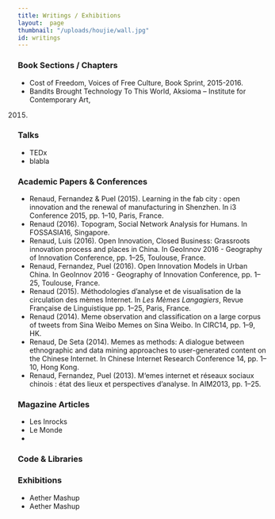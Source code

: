```yaml
---
title: Writings / Exhibitions
layout:  page
thumbnail: "/uploads/houjie/wall.jpg"
id: writings
---
```


### Book Sections / Chapters

* Cost of Freedom, Voices of Free Culture, Book Sprint, 2015-2016.
* Bandits Brought Technology To This World, Aksioma – Institute for Contemporary Art,
2015.

### Talks

* TEDx
* blabla

### Academic Papers & Conferences

* Renaud, Fernandez & Puel (2015). Learning in the fab city : open innovation and the
renewal of manufacturing in Shenzhen. In i3 Conference 2015, pp. 1–10, Paris, France.
* Renaud (2016). Topogram, Social Network Analysis for Humans. In FOSSASIA16, Singapore.
* Renaud, Luis (2016). Open Innovation, Closed Business: Grassroots innovation process and places in China. In GeoInnov 2016 - Geography of Innovation Conference, pp. 1–25, Toulouse, France.
* Renaud, Fernandez, Puel (2016). Open Innovation Models in Urban China. In GeoInnov 2016 - Geography of Innovation Conference, pp. 1–25, Toulouse, France.
* Renaud (2015). Méthodologies d’analyse et de visualisation de la circulation des mèmes Internet. In *Les Mèmes Langagiers*, Revue Française de Linguistique pp. 1–25, Paris, France.
* Renaud (2014). Meme observation and classification on a large corpus of tweets from Sina Weibo Memes on Sina Weibo. In CIRC14, pp. 1–9, HK.
* Renaud, De Seta (2014). Memes as methods: A dialogue between ethnographic and data mining approaches to user-generated content on the Chinese Internet. In Chinese Internet Research Conference 14, pp. 1–10, Hong Kong.
* Renaud, Fernandez, Puel (2013). M‘emes internet et réseaux sociaux chinois : état des lieux et perspectives d’analyse. In AIM2013, pp. 1–25.

### Magazine Articles

* Les Inrocks
* Le Monde
*

### Code & Libraries


### Exhibitions

* Aether Mashup
* Aether Mashup
